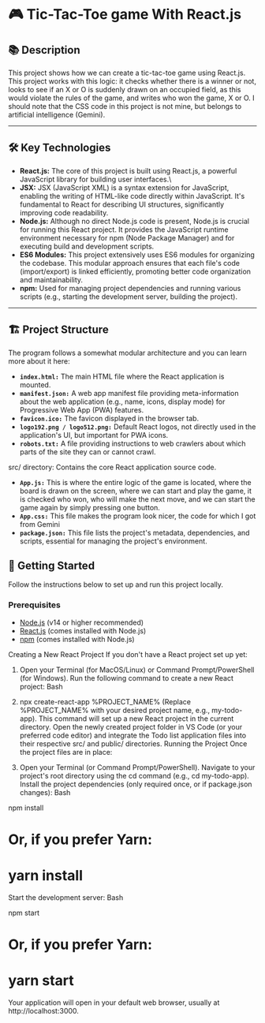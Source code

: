 # 🎮 Tic-Tac-Toe game With React.js

## 📚 Description

This project shows how we can create a tic-tac-toe game using React.js. This project works with this logic: it checks whether there is a winner or not, looks to see if an X or O is suddenly drawn on an occupied field, as this would violate the rules of the game, and writes who won the game, X or O. I should note that the CSS code in this project is not mine, but belongs to artificial intelligence (Gemini).

---

## 🛠️ Key Technologies

* **React.js:** The core of this project is built using React.js, a powerful JavaScript library for building user interfaces.\
* **JSX:** JSX (JavaScript XML) is a syntax extension for JavaScript, enabling the writing of HTML-like code directly within JavaScript. It's fundamental to React for describing UI structures, significantly improving code readability.
* **Node.js:** Although no direct Node.js code is present, Node.js is crucial for running this React project. It provides the JavaScript runtime environment necessary for npm (Node Package Manager) and for executing build and development scripts.
* **ES6 Modules:** This project extensively uses ES6 modules for organizing the codebase. This modular approach ensures that each file's code (import/export) is linked efficiently, promoting better code organization and maintainability.
* **npm:** Used for managing project dependencies and running various scripts (e.g., starting the development server, building the project). 

---

## 🏗️ Project Structure

The program follows a somewhat modular architecture and you can learn more about it here:

* **`index.html:`** The main HTML file where the React application is mounted.
* **`manifest.json:`** A web app manifest file providing meta-information about the web application (e.g., name, icons, display mode) for Progressive Web App (PWA) features.
* **`favicon.ico:`** The favicon displayed in the browser tab.
* **`logo192.png / logo512.png:`** Default React logos, not directly used in the application's UI, but important for PWA icons.
* **`robots.txt:`** A file providing instructions to web crawlers about which parts of the site they can or cannot crawl.

src/ directory: Contains the core React application source code.

* **`App.js:`** This is where the entire logic of the game is located, where the board is drawn on the screen, where we can start and play the game, it is checked who won, who will make the next move, and we can start the game again by simply pressing one button.
* **`App.css:`** This file makes the program look nicer, the code for which I got from Gemini 
* **`package.json:`** This file lists the project's metadata, dependencies, and scripts, essential for managing the project's environment.


## 🚀 Getting Started

Follow the instructions below to set up and run this project locally.

### Prerequisites
* [Node.js](https://nodejs.org/) (v14 or higher recommended)
* [React.js](https://react.dev/) (comes installed with Node.js)
* [npm](https://www.npmjs.com/) (comes installed with Node.js)

Creating a New React Project
If you don't have a React project set up yet:

1. Open your Terminal (for MacOS/Linux) or Command Prompt/PowerShell (for Windows).
Run the following command to create a new React project:
Bash

2. npx create-react-app %PROJECT_NAME%
(Replace %PROJECT_NAME% with your desired project name, e.g., my-todo-app). This command will set up a new React project in the current directory.
Open the newly created project folder in VS Code (or your preferred code editor) and integrate the Todo list application files into their respective src/ and public/ directories.
Running the Project
Once the project files are in place:

3. Open your Terminal (or Command Prompt/PowerShell).
Navigate to your project's root directory using the cd command (e.g., cd my-todo-app).
Install the project dependencies (only required once, or if package.json changes):
Bash

npm install
# Or, if you prefer Yarn:
# yarn install
Start the development server:
Bash

npm start
# Or, if you prefer Yarn:
# yarn start
Your application will open in your default web browser, usually at http://localhost:3000.
